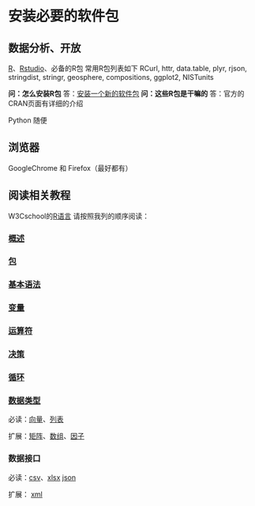 # 安装必要的软件包

## 数据分析、开放
[R](https://www.r-project.org/)、[Rstudio](https://www.rstudio.com/)、必备的R包
常用R包列表如下
   RCurl,
   httr,
   data.table,
   plyr,
   rjson,
   stringdist,
   stringr,
   geosphere,
   compositions,
   ggplot2,
   NISTunits

**问：怎么安装R包**
答：[安装一个新的软件包](https://www.w3cschool.cn/r/r_packages.html)
**问：这些R包是干嘛的**
答：官方的CRAN页面有详细的介绍

Python 随便
## 浏览器
GoogleChrome 和 Firefox（最好都有）

## 阅读相关教程
W3Cschool的[R语言](https://www.w3cschool.cn/r/r_packages.html)
请按照我列的顺序阅读：

### [概述](https://www.w3cschool.cn/r/r_overview.html)

### [包](https://www.w3cschool.cn/r/r_packages.html)

### [基本语法](https://www.w3cschool.cn/r/r_basic_syntax.html)

### [变量](https://www.w3cschool.cn/r/r_variables.html)

### [运算符](https://www.w3cschool.cn/r/r_operators.html)

### [决策](https://www.w3cschool.cn/r/r_decision_making.html)


### [循环](https://www.w3cschool.cn/r/r_loops.html)

### [数据类型](https://www.w3cschool.cn/r/r_data_types.html)

必读：[向量](https://www.w3cschool.cn/r/r_vectors.html)、[列表](https://www.w3cschool.cn/r/r_lists.html)

扩展：[矩阵](https://www.w3cschool.cn/r/r_matrices.html)、[数组](https://www.w3cschool.cn/r/r_arrays.html)、[因子](https://www.w3cschool.cn/r/r_matrices.html)

### 数据接口
必读：[csv](https://www.w3cschool.cn/r/r_csv_files.html)、[xlsx](https://www.w3cschool.cn/r/r_excel_files.html)
[json](https://www.w3cschool.cn/r/r_json_files.html)

扩展：
[xml](https://www.w3cschool.cn/r/r_xml_files.html)